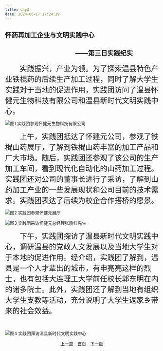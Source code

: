 ```yaml
---
title: day3
date: 2024-08-17 17:24:29
---
```

## 怀药再加工企业与文明实践中心

## &emsp;&emsp;&emsp;&emsp;&emsp;&emsp;&emsp;&emsp;&emsp;&emsp;&emsp;——第三日实践纪实

<font size = 5>
&emsp;&emsp;实践振兴，产业为领。为了探索温县特色产业铁棍药的后续生产加工过程，同时了解大学生实践对于当地的促进作用，实践团访问了温县怀健元生物科技有限公司和温县新时代文明实践中心。
</font>
<br/>

![图1 实践团参观怀健元生物科技有限公司](day3/pic/4.jpg)

<font size = 5>
&emsp;&emsp;上午，实践团抵达了怀建元公司，参观了铁棍山药展厅，了解到铁棍山药丰富的加工产品和广大市场。随后，实践团还参观了该公司的生产加工车间，看到现代化自动化的山药加工过程。实践团还对公司的董事长进行了采访，了解到山药加工产业的一些发展现状和公司目前的技术需求。实践团表达了后续为校企合作搭桥的愿景。
</font>
<br/>

![图2 实践团参观怀健元展厅](day3/pic/3.jpg)

![图3 实践团采访怀健元总经理张晓红先生](day3/pic/7.jpg)

<font size = 5>
&emsp;&emsp;下午，实践团探访了温县新时代文明实践中心，调研温县的党政人文发展以及当地大学生对于本地的促进作用。经介绍，实践团了解到，温县是一个人才辈出的城市，有申亮亮这样的烈士，也有包括大连理工大学前任校长郭东明在内的诸多院士。此外，实践团还了解到当地有组织大学生支教等活动，充分说明了大学生返家乡带来的社会效益。
</font>
<br/>
<br/>
<br/>

![图4 实践团拜访温县新时代文明实践中心](day3/pic/5.jpg)

<div style="text-align: center;">
    <a href="/day2">上一篇<a>&ensp;&ensp;<a href="/">首页</a>&ensp;&ensp;<a href="/day4">下一篇</a>
</div>